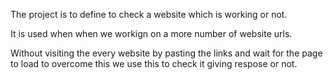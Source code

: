 The project is to define to check a website which is working or not.


It is used when when we workign on a more number of website urls.

Without visiting the every website by pasting the links and wait for the page to load
to overcome this we use this to check it giving respose or not.

